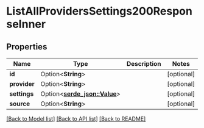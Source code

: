 # ListAllProvidersSettings200ResponseInner

## Properties

Name | Type | Description | Notes
------------ | ------------- | ------------- | -------------
**id** | Option<**String**> |  | [optional]
**provider** | Option<**String**> |  | [optional]
**settings** | Option<[**serde_json::Value**](.md)> |  | [optional]
**source** | Option<**String**> |  | [optional]

[[Back to Model list]](../README.md#documentation-for-models) [[Back to API list]](../README.md#documentation-for-api-endpoints) [[Back to README]](../README.md)



